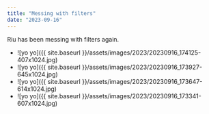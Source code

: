 ```yaml
---
title: "Messing with filters"
date: "2023-09-16"
---
```


Riu has been messing with filters again.

- ![yo yo]({{ site.baseurl }}/assets/images/2023/20230916_174125-407x1024.jpg)
- ![yo yo]({{ site.baseurl }}/assets/images/2023/20230916_173927-645x1024.jpg)
- ![yo yo]({{ site.baseurl }}/assets/images/2023/20230916_173647-614x1024.jpg)
- ![yo yo]({{ site.baseurl }}/assets/images/2023/20230916_173341-607x1024.jpg)
